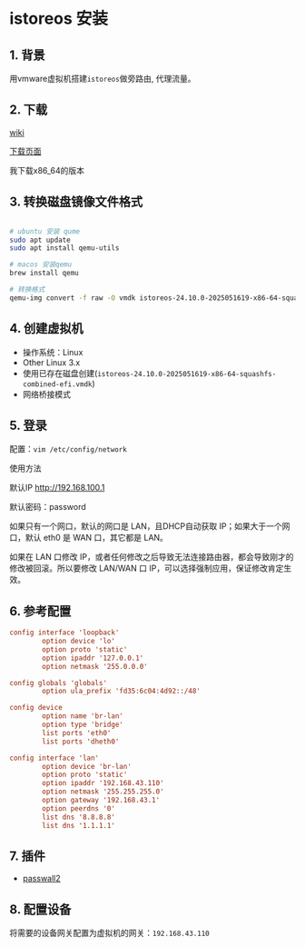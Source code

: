 # istoreos 安装

## 1. 背景

用vmware虚拟机搭建`istoreos`做旁路由, 代理流量。

## 2. 下载

[wiki](https://github.com/istoreos/istoreos/wiki)

[下载页面](https://site.istoreos.com/firmware)

我下载x86_64的版本


## 3. 转换磁盘镜像文件格式


```bash

# ubuntu 安装 qume
sudo apt update
sudo apt install qemu-utils

# macos 安装qemu
brew install qemu

# 转换格式
qemu-img convert -f raw -O vmdk istoreos-24.10.0-2025051619-x86-64-squashfs-combined-efi.img istoreos-24.10.0-2025051619-x86-64-squashfs-combined-efi.vmdk
```

## 4. 创建虚拟机

- 操作系统：Linux
- Other Linux 3.x
- 使用已存在磁盘创建(`istoreos-24.10.0-2025051619-x86-64-squashfs-combined-efi.vmdk`)
- 网络桥接模式

## 5. 登录

配置：`vim /etc/config/network`



使用方法

默认IP http://192.168.100.1

默认密码：password

如果只有一个网口，默认的网口是 LAN，且DHCP自动获取 IP；如果大于一个网口，默认 eth0 是 WAN 口，其它都是 LAN。

如果在 LAN 口修改 IP，或者任何修改之后导致无法连接路由器，都会导致刚才的修改被回滚。所以要修改 LAN/WAN 口 IP，可以选择强制应用，保证修改肯定生效。


## 6. 参考配置

```conf
config interface 'loopback'
        option device 'lo'
        option proto 'static'
        option ipaddr '127.0.0.1'
        option netmask '255.0.0.0'

config globals 'globals'
        option ula_prefix 'fd35:6c04:4d92::/48'

config device
        option name 'br-lan'
        option type 'bridge'
        list ports 'eth0'
        list ports 'dheth0'

config interface 'lan'
        option device 'br-lan'
        option proto 'static'
        option ipaddr '192.168.43.110'
        option netmask '255.255.255.0'
        option gateway '192.168.43.1'
        option peerdns '0'
        list dns '8.8.8.8'
        list dns '1.1.1.1'
```

## 7. 插件

- [passwall2](https://github.com/xiaorouji/openwrt-passwall2)


## 8. 配置设备

将需要的设备网关配置为虚拟机的网关：`192.168.43.110`
